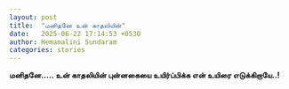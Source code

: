 ```yaml
---
layout: post
title:  "மனிதனே உன் காதலியின்"
date:   2025-06-22 17:14:53 +0530
author: Hemamalini Sundaram
categories: stories
---
```


**மனிதனே\..... உன் காதலியின் புன்னகையை உயிர்ப்பிக்க என் உயிரை எடுக்கிறாயே‌..!**
